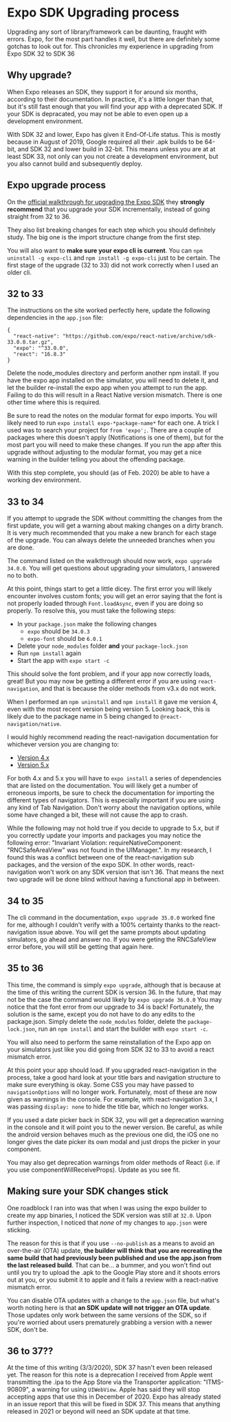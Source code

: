 # Expo SDK Upgrading process

Upgrading any sort of library/framework can be daunting, fraught with errors. Expo, for the most part handles it well, but there are definitely some gotchas to look out for. This chronicles my experience in upgrading from Expo SDK 32 to SDK 36

## Why upgrade?

When Expo releases an SDK, they support it for around six months, according to their documentation. In practice, it's a little longer than that, but it's still fast enough that you will find your app with a deprecated SDK. If your SDK is depracated, you may not be able to even open up a development environment.

With SDK 32 and lower, Expo has given it End-Of-Life status. This is mostly because in August of 2019, Google required all their .apk builds to be 64-bit, and SDK 32 and lower build in 32-bit. This means unless you are at at least SDK 33, not only can you not create a development environment, but you also cannot build and subsequently deploy.

## Expo upgrade process

On the [official walkthrough for upgrading the Expo SDK](https://docs.expo.io/versions/latest/workflow/upgrading-expo-sdk-walkthrough/) they **strongly recommend** that you upgrade your SDK incrementally, instead of going straight from 32 to 36.

They also list breaking changes for each step which you should definitely study. The big one is the import structure change from the first step.

You will also want to **make sure your expo cli is current**. You can `npm uninstall -g expo-cli` and `npm install -g expo-cli` just to be certain. The first stage of the upgrade (32 to 33) did not work correctly when I used an older cli.

## 32 to 33

The instructions on the site worked perfectly here, update the following dependencies in the `app.json` file:

```
{
  "react-native": "https://github.com/expo/react-native/archive/sdk-33.0.0.tar.gz",
  "expo": "^33.0.0",
  "react": "16.8.3"
}
```

Delete the node_modules directory and perform another npm install. If you have the expo app installed on the simulator, you will need to delete it, and let the builder re-install the expo app when you attempt to run the app. Failing to do this will result in a React Native version mismatch. There is one other time where this is required.

Be sure to read the notes on the modular format for expo imports. You will likely need to run `expo install expo-*package-name*` for each one. A trick I used was to search your project for `from 'expo';`. There are a couple of packages where this doesn't apply (Notifications is one of them), but for the most part you will need to make these changes. If you run the app after this upgrade without adjusting to the modular format, you may get a nice warning in the builder telling you about the offending package.

With this step complete, you should (as of Feb. 2020) be able to have a working dev environment.

## 33 to 34

If you attempt to upgrade the SDK without committing the changes from the first update, you will get a warning about making changes on a dirty branch. It is very much recommended that you make a new branch for each stage of the upgrade. You can always delete the unneeded branches when you are done.

The command listed on the walkthrough should now work, `expo upgrade 34.0.0`. You will get questions about upgrading your simulators, I answered no to both.

At this point, things start to get a little dicey. The first error you will likely encounter involves custom fonts; you will get an error saying that the font is not properly loaded through `Font.loadAsync`, even if you are doing so properly. To resolve this, you must take the following steps:

 - In your `package.json` make the following changes
    - `expo` should be `34.0.3`
    - `expo-font` should be `6.0.1`
 - Delete your `node_modules` folder **and** your `package-lock.json`
 - Run `npm install` again
 - Start the app with `expo start -c`

 This should solve the font problem, and if your app now correctly loads, great! But you may now be getting a different error if you are using `react-navigation`, and that is because the older methods from v3.x do not work.

When I performed an `npm uninstall` and `npm install` it gave me version 4, even with the most recent version being version 5. Looking back, this is likely due to the package name in 5 being changed to `@react-navigation/native`.

I would highly recommend reading the react-navigation documentation for whichever version you are changing to:
- [Version 4.x](https://reactnavigation.org/docs/en/4.x/getting-started.html)
- [Version 5.x](https://reactnavigation.org/docs/en/getting-started.html)

For both 4.x and 5.x you will have to `expo install` a series of dependencies that are listed on the documentation. You will likely get a number of erroneous imports, be sure to check the documentation for importing the different types of navigators. This is especially important if you are using any kind of Tab Navigation. Don't worry about the navigation options, while some have changed a bit, these will not cause the app to crash.

While the following may not hold true if you decide to upgrade to 5.x, but if you correctly update your imports and packages you may notice the following error: "Invariant Violation: requireNativeComponent: "RNCSafeAreaView" was not found in the UIManager.". In my research, I found this was a conflict between one of the react-navigation sub packages, and the version of the expo SDK. In other words, react-navigation won't work on any SDK version that isn't 36. That means the next two upgrade will be done blind without having a functional app in between.

## 34 to 35

The cli command in the documentation, `expo upgrade 35.0.0` worked fine for me, although I couldn't verify with a 100% certainty thanks to the react-navigation issue above. You will get the same prompts about updating simulators, go ahead and answer no. If you were geting the RNCSafeView error before, you will still be getting that again here.

## 35 to 36

This time, the command is simply `expo upgrade`, although that is because at the time of this writing the current SDK is version 36. In the future, that may not be the case the command would likely by `expo upgrade 36.0.0` You may notice that the font error from our upgrade to 34 is back! Fortunately, the solution is the same, except you do not have to do any edits to the package.json. Simply delete the `node_modules` folder, delete the `package-lock.json`, run an `npm install` and start the builder with `expo start -c`.

You will also need to perform the same reinstallation of the Expo app on your simulators just like you did going from SDK 32 to 33 to avoid a react mismatch error.

At this point your app should load. If you upgraded react-navigation in the process, take a good hard look at your title bars and navigation structure to make sure everything is okay. Some CSS you may have passed to `navigationOptions` will no longer work. Fortunately, most of these are now given as warnings in the console. For example, with react-navigation 3.x, I was passing `display: none` to hide the title bar, which no longer works.

If you used a date picker back in SDK 32, you will get a deprecation warning in the console and it will point you to the newer version. Be careful, as while the android version behaves much as the previous one did, the iOS one no longer gives the date picker its own modal and just drops the picker in your component.

You may also get deprecation warnings from older methods of React (i.e. if you use componentWillReceiveProps). Update as you see fit.

## Making sure your SDK changes stick

One roadblock I ran into was that when I was using the expo builder to create my app binaries, I noticed the SDK version was still at `32.0`. Upon further inspection, I noticed that *none* of my changes to `app.json` were sticking.

The reason for this is that if you use `--no-publish` as a means to avoid an over-the-air (OTA) update, **the builder will think that you are recreating the same build that had previously been published and use the app.json from the last released build**. That can be... a bummer, and you won't find out until you try to upload the .apk to the Google Play store and it shoots errors out at you, or you submit it to apple and it fails a review with a react-native mismatch error.

You can disable OTA updates with a change to the `app.json` file, but what's worth noting here is that **an SDK update will not trigger an OTA update**. Those updates only work between the same versions of the SDK, so if you're worried about users prematurely grabbing a version with a newer SDK, don't be.


## 36 to 37??

At the time of this writing (3/3/2020), SDK 37 hasn't even been released yet. The reason for this note is a deprecation I received from Apple went transmitting the .ipa to the App Store via the Transporter application: "ITMS-90809", a warning for using `UIWebView`. Apple has said they will stop accepting apps that use this in December of 2020. Expo has already stated in an issue report that this will be fixed in SDK 37. This means that anything released in 2021 or beyond will need an SDK update at that time.

